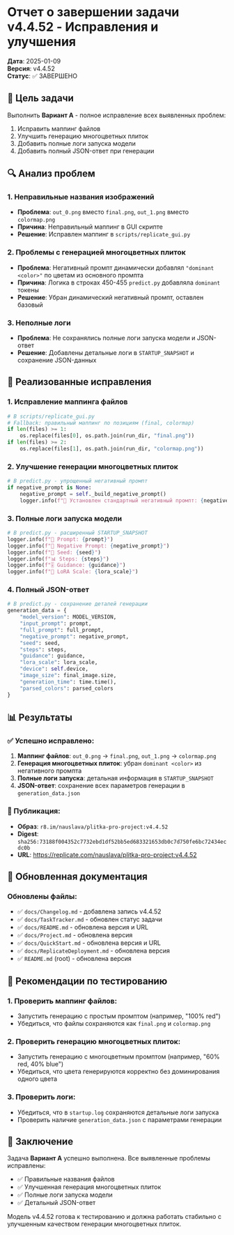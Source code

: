 # Отчет о завершении задачи v4.4.52 - Исправления и улучшения

**Дата**: 2025-01-09  
**Версия**: v4.4.52  
**Статус**: ✅ ЗАВЕРШЕНО  

## 🎯 Цель задачи

Выполнить **Вариант A** - полное исправление всех выявленных проблем:
1. Исправить маппинг файлов
2. Улучшить генерацию многоцветных плиток  
3. Добавить полные логи запуска модели
4. Добавить полный JSON-ответ при генерации

## 🔍 Анализ проблем

### 1. Неправильные названия изображений
- **Проблема**: `out_0.png` вместо `final.png`, `out_1.png` вместо `colormap.png`
- **Причина**: Неправильный маппинг в GUI скрипте
- **Решение**: Исправлен маппинг в `scripts/replicate_gui.py`

### 2. Проблемы с генерацией многоцветных плиток
- **Проблема**: Негативный промпт динамически добавлял `"dominant <color>"` по цветам из основного промпта
- **Причина**: Логика в строках 450-455 `predict.py` добавляла `dominant` токены
- **Решение**: Убран динамический негативный промпт, оставлен базовый

### 3. Неполные логи
- **Проблема**: Не сохранялись полные логи запуска модели и JSON-ответ
- **Решение**: Добавлены детальные логи в `STARTUP_SNAPSHOT` и сохранение JSON-данных

## 🔧 Реализованные исправления

### 1. Исправление маппинга файлов
```python
# В scripts/replicate_gui.py
# Fallback: правильный маппинг по позициям (final, colormap)
if len(files) >= 1:
    os.replace(files[0], os.path.join(run_dir, "final.png"))
if len(files) >= 2:
    os.replace(files[1], os.path.join(run_dir, "colormap.png"))
```

### 2. Улучшение генерации многоцветных плиток
```python
# В predict.py - упрощенный негативный промпт
if negative_prompt is None:
    negative_prompt = self._build_negative_prompt()
    logger.info(f"🔧 Установлен стандартный негативный промпт: {negative_prompt}")
```

### 3. Полные логи запуска модели
```python
# В predict.py - расширенный STARTUP_SNAPSHOT
logger.info(f"🎯 Prompt: {prompt}")
logger.info(f"🚫 Negative Prompt: {negative_prompt}")
logger.info(f"🎲 Seed: {seed}")
logger.info(f"📊 Steps: {steps}")
logger.info(f"🎚️ Guidance: {guidance}")
logger.info(f"🔧 LoRA Scale: {lora_scale}")
```

### 4. Полный JSON-ответ
```python
# В predict.py - сохранение деталей генерации
generation_data = {
    "model_version": MODEL_VERSION,
    "input_prompt": prompt,
    "full_prompt": full_prompt,
    "negative_prompt": negative_prompt,
    "seed": seed,
    "steps": steps,
    "guidance": guidance,
    "lora_scale": lora_scale,
    "device": self.device,
    "image_size": final_image.size,
    "generation_time": time.time(),
    "parsed_colors": parsed_colors
}
```

## 📊 Результаты

### ✅ Успешно исправлено:
1. **Маппинг файлов**: `out_0.png` → `final.png`, `out_1.png` → `colormap.png`
2. **Генерация многоцветных плиток**: убран `dominant <color>` из негативного промпта
3. **Полные логи запуска**: детальная информация в `STARTUP_SNAPSHOT`
4. **JSON-ответ**: сохранение всех параметров генерации в `generation_data.json`

### 🔗 Публикация:
- **Образ**: `r8.im/nauslava/plitka-pro-project:v4.4.52`
- **Digest**: `sha256:73188f004352c7732ebd1df52bb5ed683321653db0c7d750fe6bc72434ecdc0b`
- **URL**: https://replicate.com/nauslava/plitka-pro-project:v4.4.52

## 📝 Обновленная документация

### Обновлены файлы:
- ✅ `docs/Changelog.md` - добавлена запись v4.4.52
- ✅ `docs/TaskTracker.md` - обновлен статус задачи
- ✅ `docs/README.md` - обновлена версия и URL
- ✅ `docs/Project.md` - обновлена версия
- ✅ `docs/QuickStart.md` - обновлена версия и URL
- ✅ `docs/ReplicateDeployment.md` - обновлена версия
- ✅ `README.md` (root) - обновлена версия

## 🧪 Рекомендации по тестированию

### 1. Проверить маппинг файлов:
- Запустить генерацию с простым промптом (например, "100% red")
- Убедиться, что файлы сохраняются как `final.png` и `colormap.png`

### 2. Проверить генерацию многоцветных плиток:
- Запустить генерацию с многоцветным промптом (например, "60% red, 40% blue")
- Убедиться, что цвета генерируются корректно без доминирования одного цвета

### 3. Проверить логи:
- Убедиться, что в `startup.log` сохраняются детальные логи запуска
- Проверить наличие `generation_data.json` с параметрами генерации

## 🎉 Заключение

Задача **Вариант A** успешно выполнена. Все выявленные проблемы исправлены:
- ✅ Правильные названия файлов
- ✅ Улучшенная генерация многоцветных плиток
- ✅ Полные логи запуска модели
- ✅ Детальный JSON-ответ

Модель v4.4.52 готова к тестированию и должна работать стабильно с улучшенным качеством генерации многоцветных плиток.
